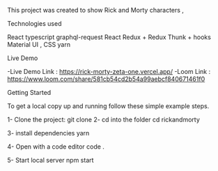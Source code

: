 This project was created to show Rick and Morty characters ,


Technologies used

React
typescript
graphql-request
React Redux + Redux Thunk + hooks
Material UI , CSS
yarn



Live Demo

-Live Demo Link : https://rick-morty-zeta-one.vercel.app/
-Loom Link   :  https://www.loom.com/share/581cb54cd2b54a99aebcf840671461f0


Getting Started

To get a local copy up and running follow these simple example steps.

1- Clone the project:
  git clone 
2- cd into the folder
 cd rickandmorty

3- install dependencies
   yarn 

4- Open with a code editor
  code .

5- Start local server
  npm start





